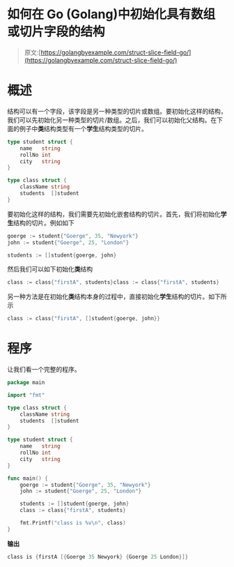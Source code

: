 # 如何在 Go (Golang)中初始化具有数组或切片字段的结构

> 原文:[https://golangbyexample.com/struct-slice-field-go/](https://golangbyexample.com/struct-slice-field-go/)

# **概述**

结构可以有一个字段，该字段是另一种类型的切片或数组。要初始化这样的结构，我们可以先初始化另一种类型的切片/数组。之后，我们可以初始化父结构。在下面的例子中**类**结构类型有一个**学生**结构类型的切片。

```go
type student struct {
	name   string 
	rollNo int    
	city   string 
}

type class struct {
	className string
	students  []student
}
```

要初始化这样的结构，我们需要先初始化嵌套结构的切片。首先，我们将初始化**学生**结构的切片。例如如下

```go
goerge := student{"Goerge", 35, "Newyork"}
john := student{"Goerge", 25, "London"}

students := []student{goerge, john}
```

然后我们可以如下初始化**类**结构

```go
class := class{"firstA", students}class := class{"firstA", students}
```

另一种方法是在初始化**类**结构本身的过程中，直接初始化**学生**结构的切片。如下所示

```go
class := class{"firstA", []student{goerge, john}}
```

# **程序**

让我们看一个完整的程序。

```go
package main

import "fmt"

type class struct {
	className string
	students  []student
}

type student struct {
	name   string
	rollNo int
	city   string
}

func main() {
	goerge := student{"Goerge", 35, "Newyork"}
	john := student{"Goerge", 25, "London"}

	students := []student{goerge, john}
	class := class{"firstA", students}

	fmt.Printf("class is %v\n", class)
}
```

**输出**

```go
class is {firstA [{Goerge 35 Newyork} {Goerge 25 London}]}
```